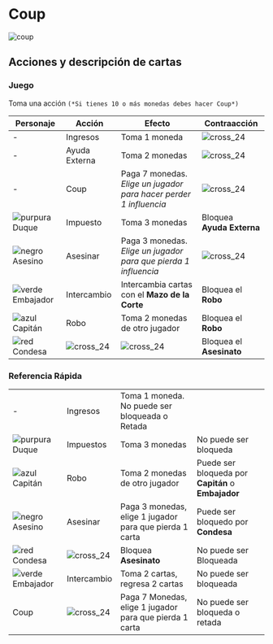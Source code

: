 # Coup

![coup](https://user-images.githubusercontent.com/41655764/81177767-cdc98f00-8f6c-11ea-86b7-d43c50a74aa2.jpg)

## Acciones y descripción de cartas

### Juego

Toma una acción `(*Si tienes 10 o más monedas debes hacer Coup*)`

|Personaje|Acción|Efecto|Contraacción|
|-|-|-|-|
|-|Ingresos|Toma 1 moneda |![cross_24](https://user-images.githubusercontent.com/41655764/81177770-ce622580-8f6c-11ea-90f9-b2227a5cea96.png)|
|-|Ayuda Externa|Toma 2 monedas|![cross_24](https://user-images.githubusercontent.com/41655764/81177770-ce622580-8f6c-11ea-90f9-b2227a5cea96.png)|
|-|Coup|Paga 7 monedas. *Elige un jugador para hacer perder 1 influencia*|![cross_24](https://user-images.githubusercontent.com/41655764/81177770-ce622580-8f6c-11ea-90f9-b2227a5cea96.png)|
|![purpura](https://user-images.githubusercontent.com/41655764/81178500-e8503800-8f6d-11ea-92a5-57ee15dc40c0.jpg) Duque|Impuesto|Toma 3 monedas|Bloquea **Ayuda Externa**|
|![negro](https://user-images.githubusercontent.com/41655764/81177773-cefabc00-8f6c-11ea-819d-1aa1a9422e9f.jpg) Asesino|Asesinar|Paga 3 monedas. *Elige un jugador para que pierda 1 influencia*|![cross_24](https://user-images.githubusercontent.com/41655764/81177770-ce622580-8f6c-11ea-90f9-b2227a5cea96.png)|
|![verde](https://user-images.githubusercontent.com/41655764/81177775-cefabc00-8f6c-11ea-98fe-c5686947a648.jpg) Embajador|Intercambio|Intercambia cartas con el **Mazo de la Corte**|Bloquea el **Robo**|
|![azul](https://user-images.githubusercontent.com/41655764/81177761-cd30f880-8f6c-11ea-8d1e-4eeff16821e6.jpg) Capitán|Robo|Toma 2 monedas de otro jugador|Bloquea el **Robo**|
|![red](https://user-images.githubusercontent.com/41655764/81177774-cefabc00-8f6c-11ea-8e3d-52608e5e2cfa.jpg) Condesa|![cross_24](https://user-images.githubusercontent.com/41655764/81177770-ce622580-8f6c-11ea-90f9-b2227a5cea96.png)|![cross_24](https://user-images.githubusercontent.com/41655764/81177770-ce622580-8f6c-11ea-90f9-b2227a5cea96.png)|Bloquea el **Asesinato**|

### Referencia Rápida

|||||
|-|-|-|-|
|-|Ingresos|Toma 1 moneda. No puede ser bloqueada o Retada|
|![purpura](https://user-images.githubusercontent.com/41655764/81178500-e8503800-8f6d-11ea-92a5-57ee15dc40c0.jpg) Duque|Impuestos|Toma 3 monedas|No puede ser bloqueda|
|![azul](https://user-images.githubusercontent.com/41655764/81177761-cd30f880-8f6c-11ea-8d1e-4eeff16821e6.jpg) Capitán|Robo|Toma 2 monedas de otro jugador| Puede ser bloqueda por **Capitán** o **Embajador**|
|![negro](https://user-images.githubusercontent.com/41655764/81177773-cefabc00-8f6c-11ea-819d-1aa1a9422e9f.jpg) Asesino|Asesinar|Paga 3 monedas, elige 1 jugador para que pierda 1 carta|Puede ser bloquedo por **Condesa**|
|![red](https://user-images.githubusercontent.com/41655764/81177774-cefabc00-8f6c-11ea-8e3d-52608e5e2cfa.jpg) Condesa|![cross_24](https://user-images.githubusercontent.com/41655764/81177770-ce622580-8f6c-11ea-90f9-b2227a5cea96.png)|Bloquea **Asesinato**|No puede ser Bloqueada|
|![verde](https://user-images.githubusercontent.com/41655764/81177775-cefabc00-8f6c-11ea-98fe-c5686947a648.jpg) Embajador|Intercambio|Toma 2 cartas, regresa 2 cartas|No puede ser bloqueada|
|Coup|![cross_24](https://user-images.githubusercontent.com/41655764/81177770-ce622580-8f6c-11ea-90f9-b2227a5cea96.png)|Paga 7 Monedas, elige 1 jugador para que pierda 1 carta|No puede ser bloqueda o retada|
